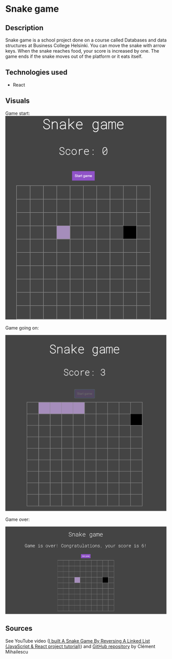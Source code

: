 # Snake game

## Description

Snake game is a school project done on a course called Databases and data structures at Business College Helsinki. You can move the snake with arrow keys. When the snake reaches food, your score is increased by one. The game ends if the snake moves out of the platform or it eats itself.

## Technologies used

- React

## Visuals

Game start:
![Picture of the snake game start](public/gameStart.png)

Game going on:

![Picture of the snake game going on](public/gameOn.png)

Game over:

![Picture of the snake game over](public/gameOver.png)

## Sources

See YouTube video ([I built A Snake Game By Reversing A Linked List (JavaScript & React project tutorial)](https://www.youtube.com/watch?v=7Rkib_fvowE)) and [GitHub repository](https://github.com/clementmihailescu/Snake-Game-Reverse-LL-Tutorial) by Clément Mihailescu
